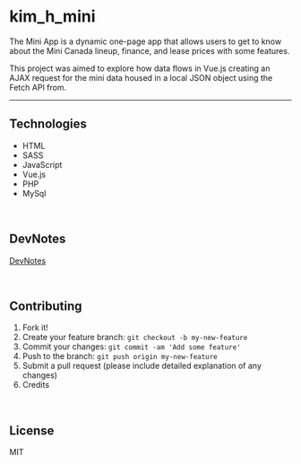 # kim_h_mini

The Mini App is a dynamic one-page app that allows users to get to know about the Mini Canada lineup, finance, and lease prices with some features.

This project was aimed to explore how data flows in Vue.js creating an AJAX request for the mini data housed in a local JSON object using the Fetch API from.

<hr>

## Technologies

- HTML
- SASS
- JavaScript
- Vue.js
- PHP
- MySql

<br>

## DevNotes 

[DevNotes](https://docs.google.com/document/d/17FlimDiA7SzHHobNGpSjbXh6J410ZDDYjZRXUVx7Zjk/edit?usp=sharing)

<br>

## Contributing

1. Fork it!
2. Create your feature branch: `git checkout -b my-new-feature`
3. Commit your changes: `git commit -am 'Add some feature'`
4. Push to the branch: `git push origin my-new-feature`
5. Submit a pull request (please include detailed explanation of any changes)
6. Credits

<br>

## License
MIT
